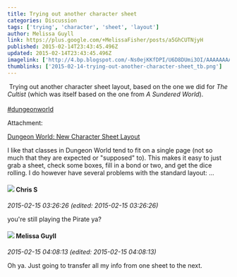 ```yaml
---
title: Trying out another character sheet
categories: Discussion
tags: ['trying', 'character', 'sheet', 'layout']
author: Melissa Guyll
link: https://plus.google.com/+MelissaFisher/posts/a5GhCUTNjyH
published: 2015-02-14T23:43:45.496Z
updated: 2015-02-14T23:43:45.496Z
imagelink: ['http://4.bp.blogspot.com/-Ns0ejKKfDPI/U6D8DUmi3OI/AAAAAAAAIxg/I41bg-a4qV4/s1600/ssitbbCover.jpg']
thumblinks: ['2015-02-14-trying-out-another-character-sheet_tb.png']
---
```


 Trying out another character sheet layout, based on the one we did for <i>The Cultist</i> (which was itself based on the one from <i>A Sundered World</i>).<br /><br /> <a rel="nofollow" class="ot-hashtag" href="https://plus.google.com/s/%23dungeonworld/posts">#dungeonworld</a>  


Attachment:

<a href='http://daegames.blogspot.com/2015/02/dungeon-world-new-character-sheet-layout.html'>Dungeon World: New Character Sheet Layout</a>


I like that classes in Dungeon World tend to fit on a single page (not so much that they are expected or "supposed" to). This makes it easy to just grab a sheet, check some boxes, fill in a bond or two, and get the dice rolling. I do however have several problems with the standard layout: ...
<div id='comment z12sj5opjkq3zzri504cgfbyivnlsfyhov00k'>
  <h4><img src='{{site.baseurl}}//images/avatars/101789477929813700533_photo.jpg'> Chris S</h4>
      <p><cite>2015-02-15 03:26:26 (edited: 2015-02-15 03:26:26)</cite></p>
        <p>you&#39;re still playing the Pirate ya?</p>
</div>
        

<div id='comment z12sj5opjkq3zzri504cgfbyivnlsfyhov00k'>
  <h4><img src='{{site.baseurl}}//images/avatars/104623400813415689503_photo.jpg'> Melissa Guyll</h4>
      <p><cite>2015-02-15 04:08:13 (edited: 2015-02-15 04:08:13)</cite></p>
        <p>Oh ya. Just going to transfer all my info from one sheet to the next.</p>
</div>
        